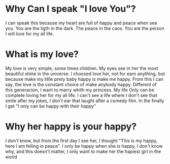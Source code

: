 # Why Can I speak "I love You"?
I can speak this because my heart are full of happy and peace when see you.
You are the ligth in the dark.
The peace in the caos.
You are the person I will love for my all life.

# What is my love?
My love is very simple, some times children.
My eyes see in her the most beautiful shine in the universe.
I choosed love her, not for earn anything, but because make my litlle prety baby happy is make me happy.
From this I can say, the love is the constant choice of make anybody happy.
Different of this generacion, I want to marry whith my princess.
My life Only can be complete loving her for my all life.
I can't see a life where I don't see that smile after my jokes, I don't ear that laught after a comedy film.
In the finally I get "I only can be happy with their happy"

# Why her happy is your happy?
I don't know, but from the first day I see her, I thought "This is my happy, here I am felling in peace".
I only be happy when she is happy, I don't know why, and this doesn't matter, I only want to make her the hapiest girl in the world